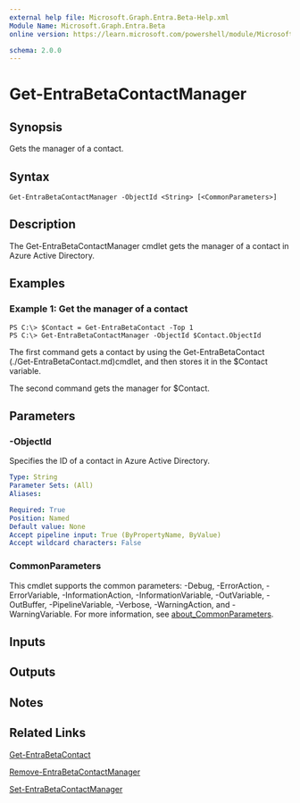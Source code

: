 ```yaml
---
external help file: Microsoft.Graph.Entra.Beta-Help.xml
Module Name: Microsoft.Graph.Entra.Beta
online version: https://learn.microsoft.com/powershell/module/Microsoft.Graph.Entra.Beta/Get-EntraBetaContactManager

schema: 2.0.0
---
```


# Get-EntraBetaContactManager

## Synopsis
Gets the manager of a contact.

## Syntax

```
Get-EntraBetaContactManager -ObjectId <String> [<CommonParameters>]
```

## Description
The Get-EntraBetaContactManager cmdlet gets the manager of a contact in Azure Active Directory.

## Examples

### Example 1: Get the manager of a contact
```
PS C:\> $Contact = Get-EntraBetaContact -Top 1
PS C:\> Get-EntraBetaContactManager -ObjectId $Contact.ObjectId
```

The first command gets a contact by using the Get-EntraBetaContact (./Get-EntraBetaContact.md)cmdlet, and then stores it in the $Contact variable.

The second command gets the manager for $Contact.

## Parameters


### -ObjectId
Specifies the ID of a contact in Azure Active Directory.

```yaml
Type: String
Parameter Sets: (All)
Aliases:

Required: True
Position: Named
Default value: None
Accept pipeline input: True (ByPropertyName, ByValue)
Accept wildcard characters: False
```

### CommonParameters
This cmdlet supports the common parameters: -Debug, -ErrorAction, -ErrorVariable, -InformationAction, -InformationVariable, -OutVariable, -OutBuffer, -PipelineVariable, -Verbose, -WarningAction, and -WarningVariable. For more information, see [about_CommonParameters](https://go.microsoft.com/fwlink/?LinkID=113216).

## Inputs

## Outputs

## Notes

## Related Links

[Get-EntraBetaContact]()

[Remove-EntraBetaContactManager]()

[Set-EntraBetaContactManager]()

